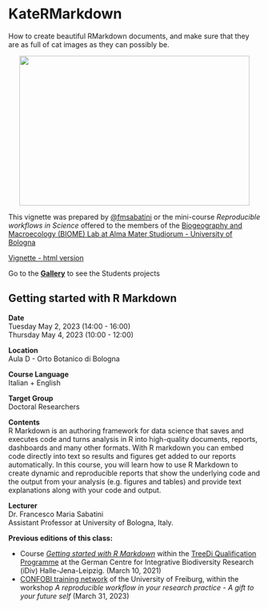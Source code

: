 # KateRMarkdown
How to create beautiful RMarkdown documents, and make sure that they are as full of cat images as they can possibly be.  
<p align="center">
  <img width="460" height="300" src="https://github.com/fmsabatini/KateRMarkdown/blob/main/figures/MindBlowing.jpg">
</p>

This vignette was prepared by [@fmsabatini](https://github.com/fmsabatini/) or the mini-course *Reproducible workflows in Science* offered to the members of the [Biogeography and Macroecology (BIOME) Lab at Alma Mater Studiorum - University of Bologna](https://bigea.unibo.it/it/ricerca/gruppi-di-ricerca/biome)

[Vignette - html version](https://htmlpreview.github.io/?https://github.com/fmsabatini/KateRMarkdown/blob/main/KateRMarkdown.html)  

Go to the **[Gallery](Gallery/README.md)** to see the Students projects

## Getting started with R Markdown  

**Date**  
Tuesday May 2, 2023 (14:00 - 16:00)  
Thursday May 4, 2023 (10:00 - 12:00)

**Location**  
Aula D - Orto Botanico di Bologna 

**Course Language**  
Italian + English  

**Target Group**  
Doctoral Researchers  

**Contents**  
R Markdown is an authoring framework for data science that saves and executes code and turns analysis in R into high-quality documents, reports, dashboards and many other formats. With R markdown you can embed code directly into text so results and figures get added to our reports automatically. In this course, you will learn how to use R Markdown to create dynamic and reproducible reports that show the underlying code and the output from your analysis (e.g. figures and tables) and provide text explanations along with your code and output.  

**Lecturer**  
Dr. Francesco Maria Sabatini  
Assistant Professor at University of Bologna, Italy.  

**Previous editions of this class:**  
- Course [*Getting started with R Markdown*](https://www.idiv.de/en/web/treedi/qualification-programme/2021-getting-started-with-r-markdown.html) within the [TreeDi Qualification Programme](https://www.idiv.de/en/web/treedi/qualification_programme.html) at the German Centre for Integrative Biodiversity Research (iDiv) Halle-Jena-Leipzig. (March 10, 2021)  
- [CONFOBI training network](https://confobi.uni-freiburg.de/en) of the University of Freiburg, within the workshop *A reproducible workflow in your research practice - A gift to your future self* (March 31, 2023)
